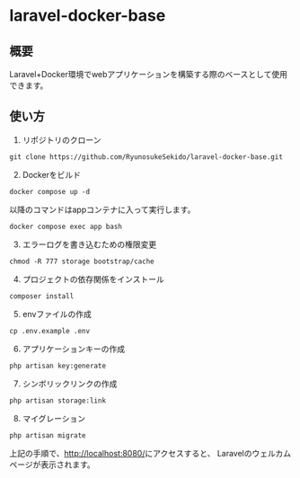 # laravel-docker-base

## 概要

Laravel+Docker環境でwebアプリケーションを構築する際のベースとして使用できます。

## 使い方
1. リポジトリのクローン
```
git clone https://github.com/RyunosukeSekido/laravel-docker-base.git
```

2. Dockerをビルド
```
docker compose up -d
```
以降のコマンドはappコンテナに入って実行します。
```
docker compose exec app bash
```

3. エラーログを書き込むための権限変更
```
chmod -R 777 storage bootstrap/cache
```
4. プロジェクトの依存関係をインストール
```
composer install
```

5. envファイルの作成
```
cp .env.example .env
```
6. アプリケーションキーの作成
```
php artisan key:generate
```

7. シンボリックリンクの作成
```
php artisan storage:link
```

8. マイグレーション
```
php artisan migrate
```

上記の手順で、[http://localhost:8080/](http://localhost:8080/)にアクセスすると、
Laravelのウェルカムページが表示されます。
